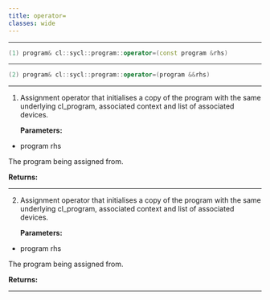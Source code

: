 ```yaml
---
title: operator=
classes: wide
---
```



---

```cpp
(1) program& cl::sycl::program::operator=(const program &rhs)
```

---

```cpp
(2) program& cl::sycl::program::operator=(program &&rhs)
```

---

1. Assignment operator that initialises a copy of the program with the same underlying cl_program, associated context and list of associated devices. 

   **Parameters:**

  * program rhs

   The program being assigned from. 

   **Returns:** 

---

2. Assignment operator that initialises a copy of the program with the same underlying cl_program, associated context and list of associated devices. 

   **Parameters:**

  * program rhs

   The program being assigned from. 

   **Returns:** 

---


